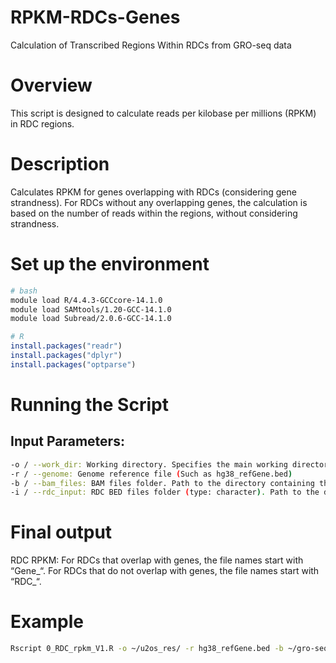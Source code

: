 # RPKM-RDCs-Genes

Calculation of Transcribed Regions Within RDCs from GRO-seq data

# Overview
This script is designed to calculate reads per kilobase per millions (RPKM) in RDC regions.

# Description 

Calculates RPKM for genes overlapping with RDCs (considering gene strandness). For RDCs without any overlapping genes, the calculation is based on the number of reads within the regions, without considering strandness.

# Set up the environment

```bash
# bash
module load R/4.4.3-GCCcore-14.1.0
module load SAMtools/1.20-GCC-14.1.0 
module load Subread/2.0.6-GCC-14.1.0

```

```R
# R
install.packages("readr")
install.packages("dplyr")
install.packages("optparse")

```

# Running the Script
## Input Parameters:
```bash
-o / --work_dir: Working directory. Specifies the main working directory where output files will be saved or accessed.
-r / --genome: Genome reference file (Such as hg38_refGene.bed)
-b / --bam_files: BAM files folder. Path to the directory containing the input BAM files used for read mapping and quantification.
-i / --rdc_input: RDC BED files folder (type: character). Path to the directory containing the input BED files for RDC regions.
```

# Final output


RDC RPKM: For RDCs that overlap with genes, the file names start with “Gene_“. For RDCs that do not overlap with genes, the file names start with “RDC_“.



# Example

```bash
Rscript 0_RDC_rpkm_V1.R -o ~/u2os_res/ -r hg38_refGene.bed -b ~/gro-seq-u2os-hg38/alignment/ -i ~/u2os/ 

```

